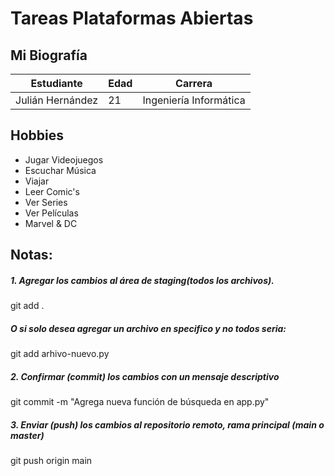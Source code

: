 # Tareas Plataformas Abiertas

## Mi Biografía
| **Estudiante** | **Edad** | **Carrera** |
|--------------|--------------|--------------|
| Julián Hernández | 21 | Ingeniería Informática |

## Hobbies
- Jugar Videojuegos
- Escuchar Música
- Viajar
- Leer Comic's
- Ver Series
- Ver Películas
- Marvel & DC

## Notas:
##### 1. Agregar los cambios al área de staging(todos los archivos).
git add .
##### O si solo desea agregar un archivo en specifico y no todos seria:
git add arhivo-nuevo.py

##### 2. Confirmar (commit) los cambios con un mensaje descriptivo
git commit -m "Agrega nueva función de búsqueda en app.py"

##### 3. Enviar (push) los cambios al repositorio remoto, rama principal (main o master)
git push origin main
